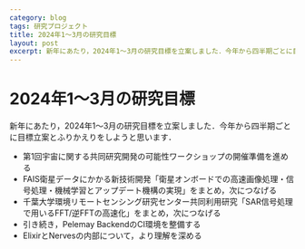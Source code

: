 ```yaml
---
category: blog
tags: 研究プロジェクト
title: 2024年1〜3月の研究目標
layout: post
excerpt: 新年にあたり，2024年1〜3月の研究目標を立案しました．今年から四半期ごとに目標立案とふりかえりをしようと思います．
---
```

# 2024年1〜3月の研究目標

新年にあたり，2024年1〜3月の研究目標を立案しました．今年から四半期ごとに目標立案とふりかえりをしようと思います．

* 第1回宇宙に関する共同研究開発の可能性ワークショップの開催準備を進める
* FAIS衛星データにかかる新技術開発「衛星オンボードでの高速画像処理・信号処理・機械学習とアップデート機構の実現」をまとめ，次につなげる
* 千葉大学環境リモートセンシング研究センター共同利用研究「SAR信号処理で用いるFFT/逆FFTの高速化」をまとめ，次につなげる
* 引き続き，Pelemay BackendのCI環境を整備する
* ElixirとNervesの内部について，より理解を深める

